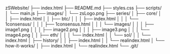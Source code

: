 zSWebsite/
├── index.html
├── README.md
├── styles.css
├── scripts/
│   └── main.js
├── images/
│   └── zsLogo.png
├── series/
│   ├── core/
│   │   ├── index.html
│   │   ├── btc/
│   │   │   ├── index.html
│   │   │   └── 1consensus/
│   │   │       ├── 1consensus.html
│   │   │       └── images/
│   │   │           ├── image1.png
│   │   │           ├── image2.png
│   │   │           ├── image3.png
│   │   │           └── image4.png
│   │   ├── eth/
│   │   │   └── index.html
│   │   └── sol/
│   │       └── index.html
│   ├── history/
│   │   ├── index.html
│   │   └── realindex.html
│   └── how-it-works/
│       ├── index.html
│       └── realindex.html
└── .git/
